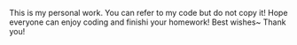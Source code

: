 This is my personal work. You can refer to my code but do not copy it!
Hope everyone can enjoy coding and finishi your homework!
Best wishes~ Thank you!
